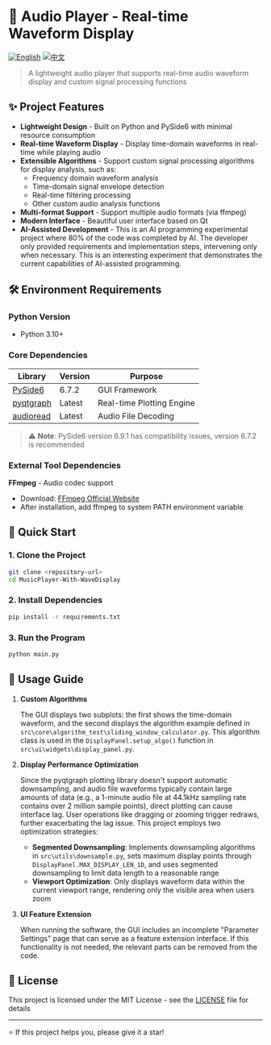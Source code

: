 # 🎵 Audio Player - Real-time Waveform Display

[![English](https://img.shields.io/badge/lang-English-blue.svg)](README.md)
[![中文](https://img.shields.io/badge/lang-中文-red.svg)](README_zh.md)

> A lightweight audio player that supports real-time audio waveform display and custom signal processing functions

## ✨ Project Features

- **Lightweight Design** - Built on Python and PySide6 with minimal resource consumption
- **Real-time Waveform Display** - Display time-domain waveforms in real-time while playing audio
- **Extensible Algorithms** - Support custom signal processing algorithms for display analysis, such as:
    - Frequency domain waveform analysis
    - Time-domain signal envelope detection
    - Real-time filtering processing
    - Other custom audio analysis functions
- **Multi-format Support** - Support multiple audio formats (via ffmpeg)
- **Modern Interface** - Beautiful user interface based on Qt
- **AI-Assisted Development** - This is an AI programming experimental project where 80% of the code was completed by AI. The developer only provided requirements and implementation steps, intervening only when necessary. This is an interesting experiment that demonstrates the current capabilities of AI-assisted programming.

## 🛠️ Environment Requirements

### Python Version
- Python 3.10+

### Core Dependencies

| Library | Version | Purpose |
|---------|---------|---------|
| [PySide6](https://pypi.org/project/PySide6/) | 6.7.2 | GUI Framework |
| [pyqtgraph](https://github.com/pyqtgraph/pyqtgraph) | Latest | Real-time Plotting Engine |
| [audioread](https://github.com/beetbox/audioread) | Latest | Audio File Decoding |

> ⚠️ **Note**: PySide6 version 6.9.1 has compatibility issues, version 6.7.2 is recommended

### External Tool Dependencies

**FFmpeg** - Audio codec support
- Download: [FFmpeg Official Website](https://ffmpeg.org/download.html#build-windows)
- After installation, add ffmpeg to system PATH environment variable

## 🚀 Quick Start

### 1. Clone the Project
```bash
git clone <repository-url>
cd MusicPlayer-With-WaveDisplay
```

### 2. Install Dependencies
```bash
pip install -r requirements.txt
```

### 3. Run the Program
```bash
python main.py
```

## 📖 Usage Guide

1. **Custom Algorithms**
    
    The GUI displays two subplots: the first shows the time-domain waveform, and the second displays the algorithm example defined in `src\core\algorithm_test\sliding_window_calculator.py`. This algorithm class is used in the `DisplayPanel.setup_algo()` function in `src\ui\widgets\display_panel.py`.

2. **Display Performance Optimization**
    
    Since the pyqtgraph plotting library doesn't support automatic downsampling, and audio file waveforms typically contain large amounts of data (e.g., a 1-minute audio file at 44.1kHz sampling rate contains over 2 million sample points), direct plotting can cause interface lag. User operations like dragging or zooming trigger redraws, further exacerbating the lag issue. This project employs two optimization strategies:
    
    - **Segmented Downsampling**: Implements downsampling algorithms in `src\utils\downsample.py`, sets maximum display points through `DisplayPanel.MAX_DISPLAY_LEN_1D`, and uses segmented downsampling to limit data length to a reasonable range
    - **Viewport Optimization**: Only displays waveform data within the current viewport range, rendering only the visible area when users zoom

3. **UI Feature Extension**
    
    When running the software, the GUI includes an incomplete "Parameter Settings" page that can serve as a feature extension interface. If this functionality is not needed, the relevant parts can be removed from the code.

## 📄 License

This project is licensed under the MIT License - see the [LICENSE](LICENSE) file for details

---

⭐ If this project helps you, please give it a star!
